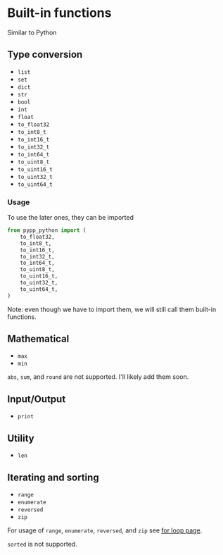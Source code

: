 # Built-in functions

Similar to Python

## Type conversion

- `list`
- `set`
- `dict`
- `str`
- `bool`
- `int`
- `float`
- `to_float32`
- `to_int8_t`
- `to_int16_t`
- `to_int32_t`
- `to_int64_t`
- `to_uint8_t`
- `to_uint16_t`
- `to_uint32_t`
- `to_uint64_t`

### Usage

To use the later ones, they can be imported

```python
from pypp_python import (
    to_float32,
    to_int8_t,
    to_int16_t,
    to_int32_t,
    to_int64_t,
    to_uint8_t,
    to_uint16_t,
    to_uint32_t,
    to_uint64_t,
)
```

Note: even though we have to import them, we will still call them built-in functions.


## Mathematical

- `max`
- `min`

`abs`, `sum`, and `round` are not supported. I'll likely add them soon.

## Input/Output

- `print`

## Utility

- `len`

## Iterating and sorting

- `range`
- `enumerate`
- `reversed`
- `zip`

For usage of `range`, `enumerate`, `reversed`, and `zip`  see [for loop page](for_loops.md).

`sorted` is not supported.
